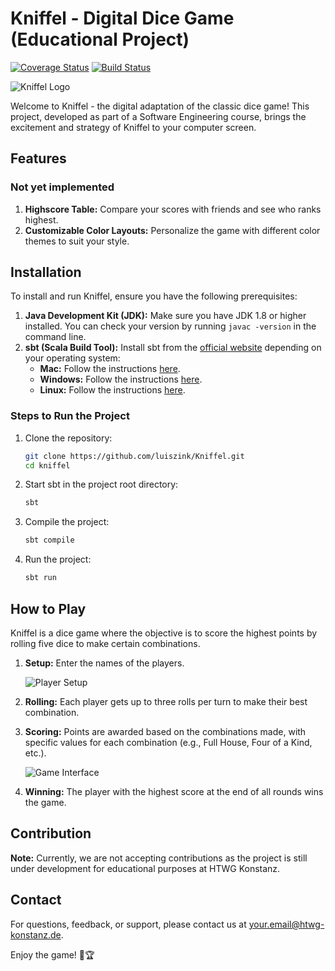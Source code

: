 # Kniffel - Digital Dice Game (Educational Project)
[![Coverage Status](https://coveralls.io/repos/github/luiszink/Kniffel/badge.svg?branch=develope)](https://coveralls.io/github/luiszink/Kniffel?branch=develope)
[![Build Status](https://img.shields.io/github/actions/workflow/status/luiszink/Kniffel/main.yml?branch=develope)](https://github.com/luiszink/Kniffel/actions)

![Kniffel Logo](file-XW6xgB2tJqVFC6ZpOuXgYSVZ)

Welcome to Kniffel - the digital adaptation of the classic dice game! This project, developed as part of a Software Engineering course, brings the excitement and strategy of Kniffel to your computer screen.

## Features
### Not yet implemented
1. **Highscore Table:** Compare your scores with friends and see who ranks highest.
2. **Customizable Color Layouts:** Personalize the game with different color themes to suit your style.

## Installation

To install and run Kniffel, ensure you have the following prerequisites:

1. **Java Development Kit (JDK):** Make sure you have JDK 1.8 or higher installed. You can check your version by running `javac -version` in the command line.
2. **sbt (Scala Build Tool):** Install sbt from the [official website](https://www.scala-sbt.org/download.html) depending on your operating system:
   - **Mac:** Follow the instructions [here](https://www.scala-sbt.org/1.x/docs/Installing-sbt-on-Mac.html).
   - **Windows:** Follow the instructions [here](https://www.scala-sbt.org/1.x/docs/Installing-sbt-on-Windows.html).
   - **Linux:** Follow the instructions [here](https://www.scala-sbt.org/1.x/docs/Installing-sbt-on-Linux.html).

### Steps to Run the Project

1. Clone the repository:
    ```bash
    git clone https://github.com/luiszink/Kniffel.git
    cd kniffel
    ```
2. Start sbt in the project root directory:
    ```bash
    sbt
    ```
3. Compile the project:
    ```bash
    sbt compile
    ```
4. Run the project:
    ```bash
    sbt run
    ```

## How to Play

Kniffel is a dice game where the objective is to score the highest points by rolling five dice to make certain combinations. 

1. **Setup:** Enter the names of the players.

    ![Player Setup](main/resources/ImageReadMe/start.png)

2. **Rolling:** Each player gets up to three rolls per turn to make their best combination.
3. **Scoring:** Points are awarded based on the combinations made, with specific values for each combination (e.g., Full House, Four of a Kind, etc.).

    ![Game Interface](main/resources/ImageReadMe/game.png)

4. **Winning:** The player with the highest score at the end of all rounds wins the game.

## Contribution
**Note:** Currently, we are not accepting contributions as the project is still under development for educational purposes at HTWG Konstanz.

## Contact
For questions, feedback, or support, please contact us at [your.email@htwg-konstanz.de](mailto:your.email@htwg-konstanz.de).

Enjoy the game! 🎲🏆